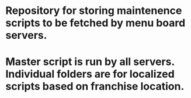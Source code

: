 # Repository for storing maintenence scripts to be fetched by menu board servers.
# Master script is run by all servers. Individual folders are for localized scripts based on franchise location.
